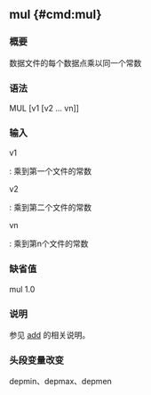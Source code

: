 ## mul {#cmd:mul}

### 概要

数据文件的每个数据点乘以同一个常数

### 语法

MUL \[v1 \[v2 ... vn\]\]

### 输入

v1

:   乘到第一个文件的常数

v2

:   乘到第二个文件的常数

vn

:   乘到第n个文件的常数

### 缺省值

mul 1.0

### 说明

参见 [add](/commands/add.html) 的相关说明。

### 头段变量改变

depmin、depmax、depmen

